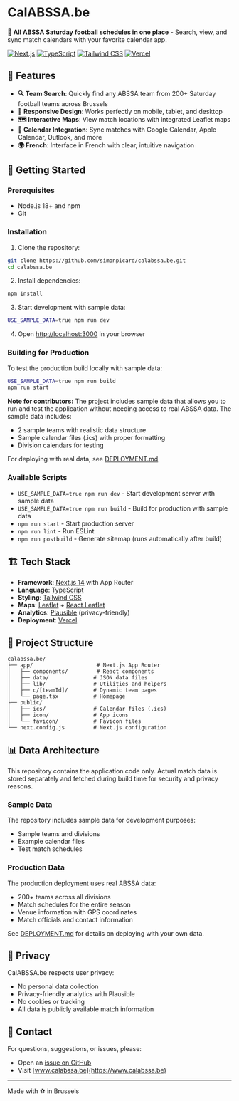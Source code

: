 # CalABSSA.be

📅 **All ABSSA Saturday football schedules in one place** - Search, view, and sync match calendars with your favorite calendar app.

[![Next.js](https://img.shields.io/badge/Next.js-14-black?logo=next.js)](https://nextjs.org/)
[![TypeScript](https://img.shields.io/badge/TypeScript-5.0-blue?logo=typescript)](https://www.typescriptlang.org/)
[![Tailwind CSS](https://img.shields.io/badge/Tailwind_CSS-3.0-38B2AC?logo=tailwind-css)](https://tailwindcss.com/)
[![Vercel](https://img.shields.io/badge/Deployed_on-Vercel-black?logo=vercel)](https://vercel.com/)

## 🌟 Features

- **🔍 Team Search**: Quickly find any ABSSA team from 200+ Saturday football teams across Brussels
- **📱 Responsive Design**: Works perfectly on mobile, tablet, and desktop
- **🗺️ Interactive Maps**: View match locations with integrated Leaflet maps
- **📲 Calendar Integration**: Sync matches with Google Calendar, Apple Calendar, Outlook, and more
- **🌍 French**: Interface in French with clear, intuitive navigation

## 🚀 Getting Started

### Prerequisites

- Node.js 18+ and npm
- Git

### Installation

1. Clone the repository:

```bash
git clone https://github.com/simonpicard/calabssa.be.git
cd calabssa.be
```

2. Install dependencies:

```bash
npm install
```

3. Start development with sample data:

```bash
USE_SAMPLE_DATA=true npm run dev
```

4. Open [http://localhost:3000](http://localhost:3000) in your browser

### Building for Production

To test the production build locally with sample data:

```bash
USE_SAMPLE_DATA=true npm run build
npm run start
```

**Note for contributors:** The project includes sample data that allows you to run and test the application without needing access to real ABSSA data. The sample data includes:
- 2 sample teams with realistic data structure
- Sample calendar files (.ics) with proper formatting
- Division calendars for testing

For deploying with real data, see [DEPLOYMENT.md](DEPLOYMENT.md)

### Available Scripts

- `USE_SAMPLE_DATA=true npm run dev` - Start development server with sample data
- `USE_SAMPLE_DATA=true npm run build` - Build for production with sample data
- `npm run start` - Start production server
- `npm run lint` - Run ESLint
- `npm run postbuild` - Generate sitemap (runs automatically after build)

## 🏗️ Tech Stack

- **Framework**: [Next.js 14](https://nextjs.org/) with App Router
- **Language**: [TypeScript](https://www.typescriptlang.org/)
- **Styling**: [Tailwind CSS](https://tailwindcss.com/)
- **Maps**: [Leaflet](https://leafletjs.com/) + [React Leaflet](https://react-leaflet.js.org/)
- **Analytics**: [Plausible](https://plausible.io/) (privacy-friendly)
- **Deployment**: [Vercel](https://vercel.com/)

## 📁 Project Structure

```
calabssa.be/
├── app/                    # Next.js App Router
│   ├── components/         # React components
│   ├── data/              # JSON data files
│   ├── lib/               # Utilities and helpers
│   ├── c/[teamId]/        # Dynamic team pages
│   └── page.tsx           # Homepage
├── public/
│   ├── ics/               # Calendar files (.ics)
│   ├── icon/              # App icons
│   └── favicon/           # Favicon files
└── next.config.js         # Next.js configuration
```

## 📊 Data Architecture

This repository contains the application code only. Actual match data is stored separately and fetched during build time for security and privacy reasons.

### Sample Data
The repository includes sample data for development purposes:
- Sample teams and divisions
- Example calendar files
- Test match schedules

### Production Data
The production deployment uses real ABSSA data:
- 200+ teams across all divisions
- Match schedules for the entire season
- Venue information with GPS coordinates
- Match officials and contact information

See [DEPLOYMENT.md](DEPLOYMENT.md) for details on deploying with your own data.

## 🔐 Privacy

CalABSSA.be respects user privacy:

- No personal data collection
- Privacy-friendly analytics with Plausible
- No cookies or tracking
- All data is publicly available match information

## 📧 Contact

For questions, suggestions, or issues, please:

- Open an [issue on GitHub](https://github.com/simonpicard/calabssa.be/issues)
- Visit [www.calabssa.be](https://www.calabssa.be)

---

Made with ⚽ in Brussels
